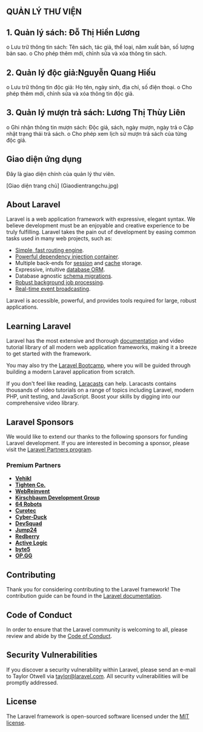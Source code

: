## QUẢN LÝ THƯ VIỆN

## 1. Quản lý sách: Đỗ Thị Hiền Lương
o Lưu trữ thông tin sách: Tên sách, tác giả, thể loại, năm xuất bản, số lượng bản sao.
o Cho phép thêm mới, chỉnh sửa và xóa thông tin sách.

## 2. Quản lý độc giả:Nguyễn Quang Hiếu
o Lưu trữ thông tin độc giả: Họ tên, ngày sinh, địa chỉ, số điện thoại.
o Cho phép thêm mới, chỉnh sửa và xóa thông tin độc giả.

## 3. Quản lý mượn trả sách: Lương Thị Thùy Liên
o Ghi nhận thông tin mượn sách: Độc giả, sách, ngày mượn, ngày trả
o Cập nhật trạng thái trả sách.
o Cho phép xem lịch sử mượn trả sách của từng độc giả.

## Giao diện ứng dụng
Đây là giao diện chính của quản lý thư viên.

[Giao diện trang chủ] (Giaodientrangchu.jpg)



## About Laravel

Laravel is a web application framework with expressive, elegant syntax. We believe development must be an enjoyable and creative experience to be truly fulfilling. Laravel takes the pain out of development by easing common tasks used in many web projects, such as:

- [Simple, fast routing engine](https://laravel.com/docs/routing).
- [Powerful dependency injection container](https://laravel.com/docs/container).
- Multiple back-ends for [session](https://laravel.com/docs/session) and [cache](https://laravel.com/docs/cache) storage.
- Expressive, intuitive [database ORM](https://laravel.com/docs/eloquent).
- Database agnostic [schema migrations](https://laravel.com/docs/migrations).
- [Robust background job processing](https://laravel.com/docs/queues).
- [Real-time event broadcasting](https://laravel.com/docs/broadcasting).

Laravel is accessible, powerful, and provides tools required for large, robust applications.

## Learning Laravel

Laravel has the most extensive and thorough [documentation](https://laravel.com/docs) and video tutorial library of all modern web application frameworks, making it a breeze to get started with the framework.

You may also try the [Laravel Bootcamp](https://bootcamp.laravel.com), where you will be guided through building a modern Laravel application from scratch.

If you don't feel like reading, [Laracasts](https://laracasts.com) can help. Laracasts contains thousands of video tutorials on a range of topics including Laravel, modern PHP, unit testing, and JavaScript. Boost your skills by digging into our comprehensive video library.

## Laravel Sponsors

We would like to extend our thanks to the following sponsors for funding Laravel development. If you are interested in becoming a sponsor, please visit the [Laravel Partners program](https://partners.laravel.com).

### Premium Partners

- **[Vehikl](https://vehikl.com/)**
- **[Tighten Co.](https://tighten.co)**
- **[WebReinvent](https://webreinvent.com/)**
- **[Kirschbaum Development Group](https://kirschbaumdevelopment.com)**
- **[64 Robots](https://64robots.com)**
- **[Curotec](https://www.curotec.com/services/technologies/laravel/)**
- **[Cyber-Duck](https://cyber-duck.co.uk)**
- **[DevSquad](https://devsquad.com/hire-laravel-developers)**
- **[Jump24](https://jump24.co.uk)**
- **[Redberry](https://redberry.international/laravel/)**
- **[Active Logic](https://activelogic.com)**
- **[byte5](https://byte5.de)**
- **[OP.GG](https://op.gg)**

## Contributing

Thank you for considering contributing to the Laravel framework! The contribution guide can be found in the [Laravel documentation](https://laravel.com/docs/contributions).

## Code of Conduct

In order to ensure that the Laravel community is welcoming to all, please review and abide by the [Code of Conduct](https://laravel.com/docs/contributions#code-of-conduct).

## Security Vulnerabilities

If you discover a security vulnerability within Laravel, please send an e-mail to Taylor Otwell via [taylor@laravel.com](mailto:taylor@laravel.com). All security vulnerabilities will be promptly addressed.

## License

The Laravel framework is open-sourced software licensed under the [MIT license](https://opensource.org/licenses/MIT).
